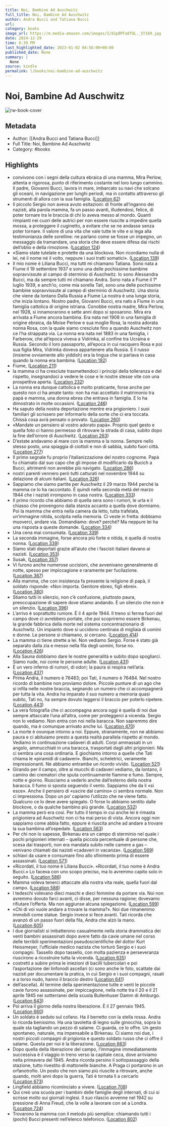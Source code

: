 ```yaml
---
title: Noi, Bambine Ad Auschwitz
full_title: Noi, Bambine Ad Auschwitz
author: Andra Bucci and Tatiana Bucci
url: 
category: books
image_url: https://m.media-amazon.com/images/I/81p8PFa8fUL._SY160.jpg
date: 2024-12-29
time: 6:39 PM
last_highlighted_date: 2023-01-02 04:56:00+00:00
published_date: None
summary: |
  None
source: kindle
permalink: l/books/noi-bambine-ad-auschwitz
---
```

# Noi, Bambine Ad Auschwitz

![rw-book-cover](https://m.media-amazon.com/images/I/81p8PFa8fUL._SY160.jpg)

## Metadata
- Author: [[Andra Bucci and Tatiana Bucci]]
- Full Title: Noi, Bambine Ad Auschwitz
- Category: #books

## Highlights
- convivono con i segni della cultura ebraica di una mamma, Mira Perlow, attenta e rigorosa, punto di riferimento costante nel loro lungo cammino. Il padre, Giovanni Bucci, lavora in mare, imbarcato su navi che solcano gli oceani, in navigazione per lunghi periodi, ma in contatto attraverso gli strumenti di allora con la sua famiglia. ([Location 62](https://readwise.io/to_kindle?action=open&asin=B07MS67VZ9&location=62))
- Il piccolo Sergio non aveva avuto esitazioni: di fronte all’inganno dei nazisti, alla parola mamma, fa un passo avanti, illudendosi, felice, di poter tornare tra le braccia di chi lo aveva messo al mondo. Quanti rimpianti nei cuori delle autrici per non essere riuscite a impedire quella mossa, a proteggere il cuginetto, a evitare che se ne andasse senza poter tornare. Il valore di una vita che vale tutte le vite e si lega alla testimonianza delle sorelline: ne parlano come se fosse un impegno, un messaggio da tramandare, una storia che deve essere difesa dai rischi dell’oblio e della rimozione. ([Location 124](https://readwise.io/to_kindle?action=open&asin=B07MS67VZ9&location=124))
- «Siamo state tutelate e protette da una blockova. Non ricordiamo nulla di lei, né il nome né il volto, neppure i suoi tratti somatici». ([Location 139](https://readwise.io/to_kindle?action=open&asin=B07MS67VZ9&location=139))
- Il mio nome è Liliana Bucci, ma tutti mi chiamano Tatiana. Sono nata a Fiume il 19 settembre 1937 e sono una delle pochissime bambine sopravvissute al campo di sterminio di Auschwitz. Io sono Alessandra Bucci, ma da sempre tutti mi chiamano Andra. Sono nata a Fiume il 1° luglio 1939, e anch’io, come mia sorella Tati, sono una delle pochissime bambine sopravvissute al campo di sterminio di Auschwitz. Una storia che viene da lontano Dalla Russia a Fiume La nostra è una lunga storia, che inizia lontano. Nostro padre, Giovanni Bucci, era nato a Fiume in una famiglia cattolica di origine istriana. Conobbe nostra madre, Mira Perlow, nel 1928, si innamorarono e sette anni dopo si sposarono. Mira era arrivata a Fiume ancora bambina. Era nata nel 1908 in una famiglia di origine ebraica, da Moise Perlow e sua moglie Rosa, la nostra adorata nonna Rosa, con la quale siamo cresciute fino a quando Auschwitz non ce l’ha strappata via. La nonna era nata nel 1883 in una famiglia, i Farberow, che all’epoca viveva a Vidrinka, al confine tra Ucraina e Russia. Secondo il loro passaporto, all’epoca in cui nacquero Rosa e poi sua figlia Mira, Vidrinka doveva appartenere alla Russia. E il russo (insieme ovviamente allo yiddish) era la lingua che si parlava in casa quando la nonna era bambina. ([Location 192](https://readwise.io/to_kindle?action=open&asin=B07MS67VZ9&location=192))
- Fiume, ([Location 211](https://readwise.io/to_kindle?action=open&asin=B07MS67VZ9&location=211))
- la mamma ci ha cresciute trasmettendoci i principi della tolleranza e del rispetto, insegnandoci a vedere le cose e le nostre stesse vite con una prospettiva aperta. ([Location 232](https://readwise.io/to_kindle?action=open&asin=B07MS67VZ9&location=232))
- La nonna era dunque cattolica e molto praticante, forse anche per questo non ci ha amate tanto: non ha mai accettato il matrimonio tra papà e mamma, una donna ebrea che entrava in famiglia. E lo ha dimostrato in molte occasioni. ([Location 246](https://readwise.io/to_kindle?action=open&asin=B07MS67VZ9&location=246))
- Ha saputo della nostra deportazione mentre era prigioniero. I suoi familiari gli scrissero per informarlo della sorte che ci era toccata. Chissà cosa avrà pensato o provato. ([Location 260](https://readwise.io/to_kindle?action=open&asin=B07MS67VZ9&location=260))
- «Mandate un pensiero al vostro adorato papà». Proprio quel gesto e quella foto ci hanno permesso di ritrovare la strada di casa, subito dopo la fine dell’orrore di Auschwitz. ([Location 263](https://readwise.io/to_kindle?action=open&asin=B07MS67VZ9&location=263))
- D’estate andavamo al mare con la mamma e la nonna. Sempre nello stesso posto, una spiaggia di ciottoli e non di sabbia, subito fuori città. ([Location 277](https://readwise.io/to_kindle?action=open&asin=B07MS67VZ9&location=277))
- Il primo segnale fu proprio l’italianizzazione del nostro cognome. Papà fu chiamato dal suo capo che gli impose di modificarlo da Bucich a Bucci, altrimenti non avrebbe più navigato. ([Location 286](https://readwise.io/to_kindle?action=open&asin=B07MS67VZ9&location=286))
- nostri parenti vennero però tutti catturati nel novembre 1944 su delazione di alcuni italiani. ([Location 326](https://readwise.io/to_kindle?action=open&asin=B07MS67VZ9&location=326))
- Sappiamo che siamo partite per Auschwitz il 29 marzo 1944 perché la mamma ce lo ha raccontato. È quindi nella seconda metà del marzo 1944 che i nazisti irrompono in casa nostra. ([Location 333](https://readwise.io/to_kindle?action=open&asin=B07MS67VZ9&location=333))
- Il primo ricordo che abbiamo di quella sera sono i rumori, le urla e il chiasso che provengono dalla stanza accanto a quella dove dormiamo. Poi la mamma che entra nella camera da letto, tutta trafelata, un’immagine nitida, scolpita nella memoria. Ci veste in fretta: dobbiamo muoverci, andare via. Domandiamo: dove? perché? Ma neppure lei ha una risposta a queste domande. ([Location 334](https://readwise.io/to_kindle?action=open&asin=B07MS67VZ9&location=334))
- Una cena mai consumata. ([Location 339](https://readwise.io/to_kindle?action=open&asin=B07MS67VZ9&location=339))
- La seconda immagine, forse ancora più forte e nitida, è quella di nostra nonna. ([Location 339](https://readwise.io/to_kindle?action=open&asin=B07MS67VZ9&location=339))
- Siamo stati deportati grazie all’aiuto che i fascisti italiani davano ai nazisti. ([Location 353](https://readwise.io/to_kindle?action=open&asin=B07MS67VZ9&location=353))
- Susak, ([Location 357](https://readwise.io/to_kindle?action=open&asin=B07MS67VZ9&location=357))
- Vi furono anche numerose uccisioni, che avvenivano generalmente di notte, spesso per impiccagione e raramente per fucilazione. ([Location 367](https://readwise.io/to_kindle?action=open&asin=B07MS67VZ9&location=367))
- Alla mamma, che con insistenza fa presente la religione di papà, il soldato risponde: «Non importa. Genitore ebreo, figli ebrei». ([Location 380](https://readwise.io/to_kindle?action=open&asin=B07MS67VZ9&location=380))
- Stiamo tutti in silenzio, non c’è confusione, piuttosto paura, preoccupazione di sapere dove stiamo andando. È un silenzio che non è un silenzio. ([Location 396](https://readwise.io/to_kindle?action=open&asin=B07MS67VZ9&location=396))
- L’arrivo è soprattutto rumore. È il 4 aprile 1944. Il treno si ferma fuori del campo dove ci avrebbero portate, che poi scopriremo essere Birkenau, la grande fabbrica della morte nel sistema concentrazionario di Auschwitz. Un impianto dove si uccidono centinaia di migliaia di uomini e donne. Le persone si chiamano, si cercano. ([Location 414](https://readwise.io/to_kindle?action=open&asin=B07MS67VZ9&location=414))
- La mamma ci tiene strette a lei. Non vediamo Sergio. Forse è stato già separato dalla zia e messo nella fila degli uomini, forse no. ([Location 426](https://readwise.io/to_kindle?action=open&asin=B07MS67VZ9&location=426))
- Alla Sauna dobbiamo dare le nostre generalità e subito dopo spogliarci. Siamo nude, noi come le persone adulte. ([Location 431](https://readwise.io/to_kindle?action=open&asin=B07MS67VZ9&location=431))
- È un vero inferno di rumori, di odori; la paura si respira nell’aria. ([Location 437](https://readwise.io/to_kindle?action=open&asin=B07MS67VZ9&location=437))
- Prima Andra, il numero è 76483; poi Tati, il numero è 76484. Nel nostro ricordo di bambine non proviamo dolore. Piccole punture di un ago che si infila nelle nostre braccia, segnando un numero che ci accompagnerà per tutta la vita. Andra ha imparato il suo numero a memoria quasi subito, Tati no, ha sempre dovuto leggersi il braccio per poterlo ripetere. ([Location 443](https://readwise.io/to_kindle?action=open&asin=B07MS67VZ9&location=443))
- La vera fotografia che ci accompagna ancora oggi è quella di noi due sempre attaccate l’una all’altra, come per proteggerci a vicenda. Sergio non lo vediamo. Non entra con noi nella baracca. Non sapremmo dire quando, ma è comunque arrivato anche lui. ([Location 470](https://readwise.io/to_kindle?action=open&asin=B07MS67VZ9&location=470))
- La morte è ovunque intorno a noi. Eppure, stranamente, non ne abbiamo paura e ci abituiamo presto a questa realtà parallela rispetto al mondo. Vediamo in continuazione cadaveri di adulti. Corpi ammassati in un angolo, ammucchiati in una baracca, trasportati dagli altri prigionieri. Ma ci sembra una cosa ordinaria. E giochiamo intorno a quelle che Tati chiama le «piramidi di cadaveri». Bianchi, scheletrici, veramente impressionanti. Ne abbiamo entrambe un ricordo vivido. ([Location 521](https://readwise.io/to_kindle?action=open&asin=B07MS67VZ9&location=521))
- Girando per il campo, oltre ai mucchi di cadaveri vediamo, da lontano, il camino dei crematori che sputa continuamente fiamme e fumo. Sempre, notte e giorno. Riusciamo a vederlo anche dall’esterno della nostra baracca. Il fumo si sposta seguendo il vento. Sappiamo che da lì «si esce». Anche il pensiero di «uscire dal camino» ci sembra normale. Non ci impressiona. Dopo un po’ capiamo l’utilizzo che ne viene fatto. Qualcuno ce lo deve avere spiegato. O forse lo abbiamo sentito dalle blockove, o da qualche bambino più grande. ([Location 532](https://readwise.io/to_kindle?action=open&asin=B07MS67VZ9&location=532))
- La mamma però era così. Per tutto il tempo in cui anche lei è rimasta prigioniera ad Auschwitz non ci ha mai perso di vista. Ancora oggi non sappiamo come abbia fatto, eppure è riuscita anche ad andare a trovare la sua bambina all’ospedale. ([Location 563](https://readwise.io/to_kindle?action=open&asin=B07MS67VZ9&location=563))
- Per chi non lo sapesse, Birkenau era un campo di sterminio nel quale i pochi prigionieri internati – quella piccola percentuale di persone che, scesa dai trasporti, non era mandata subito nelle camere a gas – venivano chiamati dai nazisti «cadaveri in vacanza». ([Location 569](https://readwise.io/to_kindle?action=open&asin=B07MS67VZ9&location=569))
- schiavi da usare e consumare fino allo sfinimento prima di essere assassinati. ([Location 571](https://readwise.io/to_kindle?action=open&asin=B07MS67VZ9&location=571))
- «Ricordati, il tuo nome è Liliana Bucci». «Ricordati, il tuo nome è Andra Bucci.» Lo faceva con uno scopo preciso, ma lo avremmo capito solo in seguito. ([Location 586](https://readwise.io/to_kindle?action=open&asin=B07MS67VZ9&location=586))
- Mamma voleva tenerci attaccate alla nostra vita reale, quella fuori dal campo. ([Location 588](https://readwise.io/to_kindle?action=open&asin=B07MS67VZ9&location=588))
- I tedeschi volevano dieci maschi e dieci femmine da portare via. Noi non avremmo dovuto farci avanti, ci disse, per nessuna ragione; dovevamo rifiutare l’offerta. Ma non aggiunse alcuna spiegazione. ([Location 599](https://readwise.io/to_kindle?action=open&asin=B07MS67VZ9&location=599))
- «Chi di voi vuole andare a trovare la mamma?». Noi due rimanemmo immobili come statue. Sergio invece si fece avanti. Tati ricorda che avanzò di un passo fuori della fila, Andra che alzò la mano. ([Location 605](https://readwise.io/to_kindle?action=open&asin=B07MS67VZ9&location=605))
- I due giornalisti si imbatterono casualmente nella storia drammatica dei venti bambini assassinati dopo avere fatto da cavie umane nel corso delle terribili sperimentazioni pseudoscientifiche del dottor Kurt Heissmeyer, l’ufficiale medico nazista che torturò Sergio e i suoi compagni. Tassello dopo tassello, con molta pazienza e perseveranza riuscirono a ricostruire tutta la vicenda. ([Location 635](https://readwise.io/to_kindle?action=open&asin=B07MS67VZ9&location=635))
- costretti a subire prima le iniezioni di bacilli tubercolari e poi l’asportazione dei linfonodi ascellari (ci sono anche le foto, scattate dai nazisti per documentare la pratica, in cui Sergio e i suoi compagni, rasati e a torso nudo, hanno il braccio destro ([Location 641](https://readwise.io/to_kindle?action=open&asin=B07MS67VZ9&location=641))
- dell’ascella). Al termine della sperimentazione tutte e venti le piccole cavie furono assassinate, per impiccagione, nella notte tra il 20 e il 21 aprile 1945 nei sotterranei della scuola Bullenhuser Damm di Amburgo. ([Location 643](https://readwise.io/to_kindle?action=open&asin=B07MS67VZ9&location=643))
- Poi arriva il giorno della nostra liberazione. È il 27 gennaio 1945. ([Location 660](https://readwise.io/to_kindle?action=open&asin=B07MS67VZ9&location=660))
- Un soldato è seduto sul cofano. Ha il berretto con la stella rossa. Andra lo ricorda benissimo. Ha una tavoletta di legno sulle ginocchia, sopra la quale sta tagliando un pezzo di salame. Ci guarda, ce lo offre. Un gesto spontaneo, naturale, ma impensabile a Birkenau. Ci siamo noi due, i nostri piccoli compagni di prigionia e questo soldato russo che ci offre il salame. Questa per noi è la liberazione. ([Location 663](https://readwise.io/to_kindle?action=open&asin=B07MS67VZ9&location=663))
- Dopo quella della liberazione del campo, l’immagine immediatamente successiva è il viaggio in treno verso la capitale ceca, dove arriviamo nella primavera del 1945. Andra ricorda persino il sottopassaggio della stazione, tutto rivestito di mattonelle bianche. A Praga ci portarono in un orfanotrofio. Un posto che non siamo più riuscite a ritrovare, anche quando, molti anni dopo la guerra, Tati è tornata lì a cercarlo ([Location 673](https://readwise.io/to_kindle?action=open&asin=B07MS67VZ9&location=673))
- Lingfield abbiamo ricominciato a vivere. ([Location 708](https://readwise.io/to_kindle?action=open&asin=B07MS67VZ9&location=708))
- Qui creò una scuola per i bambini delle famiglie degli internati, di cui si scrisse molto sui giornali inglesi. Il suo rilascio avvenne nel 1942 su pressione di Anna Freud, che la volle a lavorare con sé a Londra. ([Location 724](https://readwise.io/to_kindle?action=open&asin=B07MS67VZ9&location=724))
- Trovarono la mamma con il metodo più semplice: chiamando tutti i (pochi) Bucci presenti nell’elenco telefonico. ([Location 802](https://readwise.io/to_kindle?action=open&asin=B07MS67VZ9&location=802))



